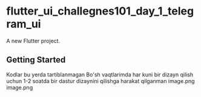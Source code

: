 # flutter_ui_challegnes101_day_1_telegram_ui

A new Flutter project.

## Getting Started

Kodlar bu yerda tartiblanmagan 
Bo'sh vaqtlarimda har kuni bir dizayn qilish uchun 1-2 soatda bir dastur dizaynini qilishga harakat qilganman
image.png
image.png

